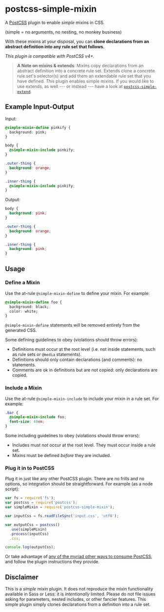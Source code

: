 # postcss-simple-mixin

A [PostCSS](https://github.com/postcss/postcss) plugin to enable *simple* mixins in CSS.

(simple = no arguments, no nesting, no monkey business)

With these mixins at your disposal, you can **clone declarations from an abstract definition into any rule set that follows**.

*This plugin is compatible with PostCSS v4+.*

> **A Note on mixins & extends**: Mixins copy declarations from an abstract definition into a concrete rule set. Extends clone a concrete rule set's selector(s) and add them an extendable rule set that you have defined. *This* plugin enables simple mixins. If you would like to use extends, as well --- or instead --- have a look at [`postcss-simple-extend`](https://github.com/davidtheclark/postcss-simple-extend).

## Example Input-Output

Input:
```css
@simple-mixin-define pinkify {
  background: pink;
}

body {
  @simple-mixin-include pinkify;
}

.outer-thing {
  background: orange;
}

.inner-thing {
  @simple-mixin-include pinkify;
}
```

Output:
```css
body {
  background: pink;
}

.outer-thing {
  background: orange;
}

.inner-thing {
  background: pink;
}
```

## Usage

### Define a Mixin

Use the at-rule `@simple-mixin-define` to define your mixin. For example:

```css
@simple-mixin-define foo {
  background: black;
  color: white;
}
```

`@simple-mixin-define` statements will be removed entirely from the generated CSS.

Some defining guidelines to obey (violations should throw errors):
- Definitions must occur at the root level (i.e. not inside statements, such as rule sets or `@media` statements).
- Definitions should only contain declarations (and comments): no statements.
- Comments are ok in definitions but are not copied: only declarations are copied.

### Include a Mixin

Use the at-rule `@simple-mixin-include` to include your mixin in a rule set. For example:

```css
.bar {
  @simple-mixin-include foo;
  font-size: 40em;
}
```

Some including guidelines to obey (violations should throw errors):
- Includes must *not* occur at the root level. They must occur inside a rule set.
- Mixins must be defined *before* they are included.

### Plug it in to PostCSS

Plug it in just like any other PostCSS plugin. There are no frills and no options, so integration should be straightforward. For example (as a node script):

```js
var fs = require('fs');
var postcss = require('postcss');
var simpleMixin = require('postcss-simple-mixin');

var inputCss = fs.readFileSync('input.css', 'utf8');

var outputCss = postcss()
  .use(simpleMixin)
  .process(inputCss)
  .css;

console.log(outputCss);
```

Or take advantage of [any of the myriad other ways to consume PostCSS](https://github.com/postcss/postcss#usage), and follow the plugin instructions they provide.

## Disclaimer

This is a *simple* mixin plugin. It does not reproduce the mixin functionality available in Sass or Less: it is *intentionally* limited. Please do not file issues asking for parameters, nested includes, or other fancier features. This simple plugin simply clones declarations from a definition into a rule set.
